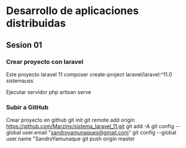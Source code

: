 # Desarrollo de aplicaciones distribuidas 
## Sesion 01

### Crear proyecto con laravel
Este proyecto laravel 11
   composer create-project laravel/laravel:^11.0 sistemauss

Ejecutar servidor
    php artisan serve

### Subir a GitHub
Crear proyecto en github
git init
git remote add origin https://github.com/Marzinx/sistema_laravel_11.git
git add -A
git config --global user.email "sandroyamunaques@gmail.com"
git config --global user.name "SandroYamunaque
git push origin master